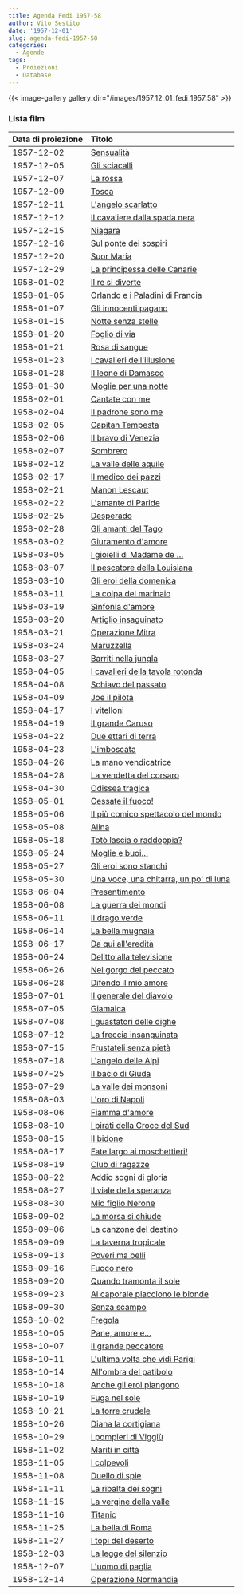 ```yaml
---
title: Agenda Fedi 1957-58
author: Vito Sestito
date: '1957-12-01'
slug: agenda-fedi-1957-58
categories:
  - Agende
tags:
  - Proiezioni
  - Database
---
```

{{< image-gallery gallery_dir="/images/1957_12_01_fedi_1957_58" >}}

### Lista film

|Data di proiezione |Titolo                                 |
|:------------------|:--------------------------------------|
|1957-12-02         |[Sensualità](https://www.imdb.com/title/tt0045138/)|
|1957-12-05         |[Gli sciacalli](https://www.imdb.com/title/tt0048313/)|
|1957-12-07         |[La rossa](https://www.imdb.com/title/tt0048566/)|
|1957-12-09         |[Tosca](https://www.imdb.com/title/tt0049864/)|
|1957-12-11         |[L'angelo scarlatto](https://www.imdb.com/title/tt0045126/)|
|1957-12-12         |[Il cavaliere dalla spada nera](https://www.imdb.com/title/tt0049062/)|
|1957-12-15         |[Niagara](https://www.imdb.com/title/tt0046126/)|
|1957-12-16         |[Sul ponte dei sospiri](https://www.imdb.com/title/tt0045207/)|
|1957-12-20         |[Suor Maria](https://www.imdb.com/title/tt0048676/)|
|1957-12-29         |[La principessa delle Canarie](https://www.imdb.com/title/tt0047367/)|
|1958-01-02         |[Il re si diverte](https://www.imdb.com/title/tt0034085/)|
|1958-01-05         |[Orlando e i Paladini di Francia](https://www.imdb.com/title/tt0049584/)|
|1958-01-07         |[Gli innocenti pagano](https://www.imdb.com/title/tt0043675/)|
|1958-01-15         |[Notte senza stelle](https://www.imdb.com/title/tt0043855/)|
|1958-01-20         |[Foglio di via](https://www.imdb.com/title/tt0046990/)|
|1958-01-21         |[Rosa di sangue](https://www.imdb.com/title/tt0031876/)|
|1958-01-23         |[I cavalieri dell'illusione](https://www.imdb.com/title/tt0319155/)|
|1958-01-28         |[Il leone di Damasco](https://www.imdb.com/title/tt0033825/)|
|1958-01-30         |[Moglie per una notte](https://www.imdb.com/title/tt0044913/)|
|1958-02-01         |[Cantate con me](https://www.imdb.com/title/tt0032300/)|
|1958-02-04         |[Il padrone sono me](https://www.imdb.com/title/tt0048464/)|
|1958-02-05         |[Capitan Tempesta](https://www.imdb.com/title/tt0033449/)|
|1958-02-06         |[Il bravo di Venezia](https://www.imdb.com/title/tt0033431/)|
|1958-02-07         |[Sombrero](https://www.imdb.com/title/tt0046344/)|
|1958-02-12         |[La valle delle aquile](https://www.imdb.com/title/tt0044178/)|
|1958-02-17         |[Il medico dei pazzi](https://www.imdb.com/title/tt0047224/)|
|1958-02-21         |[Manon Lescaut](https://www.imdb.com/title/tt0032756/)|
|1958-02-22         |[L'amante di Paride](https://www.imdb.com/title/tt0045499/)|
|1958-02-25         |[Desperado](https://www.imdb.com/title/tt0046905/)|
|1958-02-28         |[Gli amanti del Tago](https://www.imdb.com/title/tt0047818/)|
|1958-03-02         |[Giuramento d'amore](https://www.imdb.com/title/tt0048120/)|
|1958-03-05         |[I gioielli di Madame de …](https://www.imdb.com/title/tt0046022/)|
|1958-03-07         |[Il pescatore della Louisiana](https://www.imdb.com/title/tt0043053/)|
|1958-03-10         |[Gli eroi della domenica](https://www.imdb.com/title/tt0045734/)|
|1958-03-11         |[La colpa del marinaio](https://www.imdb.com/title/tt0045201/)|
|1958-03-19         |[Sinfonia d'amore](https://www.imdb.com/title/tt0047498/)|
|1958-03-20         |[Artiglio insaguinato](https://www.imdb.com/title/tt0043746/)|
|1958-03-21         |[Operazione Mitra](https://www.imdb.com/title/tt0043888/)|
|1958-03-24         |[Maruzzella](https://www.imdb.com/title/tt0049484/)|
|1958-03-27         |[Barriti nella jungla](https://www.imdb.com/title/tt0043352/)|
|1958-04-05         |[I cavalieri della tavola rotonda](https://www.imdb.com/title/tt0045966/)|
|1958-04-08         |[Schiavo del passato](https://www.imdb.com/title/tt0039556/)|
|1958-04-09         |[Joe il pilota](https://www.imdb.com/title/tt0035959/)|
|1958-04-17         |[I vitelloni](https://www.imdb.com/title/tt0046521/)|
|1958-04-19         |[Il grande Caruso](https://www.imdb.com/title/tt0043599/)|
|1958-04-22         |[Due ettari di terra](https://www.imdb.com/title/tt0045693/)|
|1958-04-23         |[L'imboscata](https://www.imdb.com/title/tt0041117/)|
|1958-04-26         |[La mano vendicatrice](https://www.imdb.com/title/tt0047411/)|
|1958-04-28         |[La vendetta del corsaro](https://www.imdb.com/title/tt0044182/)|
|1958-04-30         |[Odissea tragica](https://www.imdb.com/title/tt0040765/)|
|1958-05-01         |[Cessate il fuoco!](https://www.imdb.com/title/tt0045616/)|
|1958-05-06         |[Il più comico spettacolo del mondo](https://www.imdb.com/title/tt0046191/)|
|1958-05-08         |[Alina](https://www.imdb.com/title/tt0042190/)|
|1958-05-18         |[Totò lascia o raddoppia?](https://www.imdb.com/title/tt0049867/)|
|1958-05-24         |[Moglie e buoi…](https://www.imdb.com/title/tt0049514/)|
|1958-05-27         |[Gli eroi sono stanchi](https://www.imdb.com/title/tt0048187/)|
|1958-05-30         |[Una voce, una chitarra, un po' di luna](https://www.imdb.com/title/tt0164222/)|
|1958-06-04         |[Presentimento](https://www.imdb.com/title/tt0050857/)|
|1958-06-08         |[La guerra dei mondi](https://www.imdb.com/title/tt0046534/)|
|1958-06-11         |[Il drago verde](https://www.imdb.com/title/tt0045219/)|
|1958-06-14         |[La bella mugnaia](https://www.imdb.com/title/tt0047871/)|
|1958-06-17         |[Da qui all'eredità](https://www.imdb.com/title/tt0047968/)|
|1958-06-24         |[Delitto alla televisione](https://www.imdb.com/title/tt0045825/)|
|1958-06-26         |[Nel gorgo del peccato](https://www.imdb.com/title/tt0047274/)|
|1958-06-28         |[Difendo il mio amore](https://www.imdb.com/title/tt0049141/)|
|1958-07-01         |[Il generale del diavolo](https://www.imdb.com/title/tt0047572/)|
|1958-07-05         |[Giamaica](https://www.imdb.com/title/tt0045927/)|
|1958-07-08         |[I guastatori delle dighe](https://www.imdb.com/title/tt0046889/)|
|1958-07-12         |[La freccia insanguinata](https://www.imdb.com/title/tt0045518/)|
|1958-07-15         |[Frustateli senza pietà](https://www.imdb.com/title/tt0045653/)|
|1958-07-18         |[L'angelo delle Alpi](https://www.imdb.com/title/tt0050130/)|
|1958-07-25         |[Il bacio di Giuda](https://www.imdb.com/title/tt0046769/)|
|1958-07-29         |[La valle dei monsoni](https://www.imdb.com/title/tt0033159/)|
|1958-08-03         |[L'oro di Napoli](https://www.imdb.com/title/tt0047313/)|
|1958-08-06         |[Fiamma d'amore](https://www.imdb.com/title/tt0022395/)|
|1958-08-10         |[I pirati della Croce del Sud](https://www.imdb.com/title/tt0044729/)|
|1958-08-15         |[Il bidone](https://www.imdb.com/title/tt0047876/)|
|1958-08-17         |[Fate largo ai moschettieri!](https://www.imdb.com/title/tt0046461/)|
|1958-08-19         |[Club di ragazze](https://www.imdb.com/title/tt0050257/)|
|1958-08-22         |[Addio sogni di gloria](https://www.imdb.com/title/tt0047801/)|
|1958-08-27         |[Il viale della speranza](https://www.imdb.com/title/tt0046513/)|
|1958-08-30         |[Mio figlio Nerone](https://www.imdb.com/title/tt0049508/)|
|1958-09-02         |[La morsa si chiude](https://www.imdb.com/title/tt0047192/)|
|1958-09-06         |[La canzone del destino](https://www.imdb.com/title/tt0159337/)|
|1958-09-09         |[La taverna tropicale](https://www.imdb.com/title/tt0033688/)|
|1958-09-13         |[Poveri ma belli](https://www.imdb.com/title/tt0049634/)|
|1958-09-16         |[Fuoco nero](https://www.imdb.com/title/tt0043569/)|
|1958-09-20         |[Quando tramonta il sole](https://www.imdb.com/title/tt0048524/)|
|1958-09-23         |[Al caporale piacciono le bionde](https://www.imdb.com/title/tt0038243/)|
|1958-09-30         |[Senza scampo](https://www.imdb.com/title/tt0047424/)|
|1958-10-02         |[Fregola](https://www.imdb.com/title/tt0040371/)|
|1958-10-05         |[Pane, amore e…](https://www.imdb.com/title/tt0050817/)|
|1958-10-07         |[Il grande peccatore](https://www.imdb.com/title/tt0041430/)|
|1958-10-11         |[L'ultima volta che vidi Parigi](https://www.imdb.com/title/tt0047162/)|
|1958-10-14         |[All'ombra del patibolo](https://www.imdb.com/title/tt0048570/)|
|1958-10-18         |[Anche gli eroi piangono](https://www.imdb.com/title/tt0049640/)|
|1958-10-19         |[Fuga nel sole](https://www.imdb.com/title/tt0048100/)|
|1958-10-21         |[La torre crudele](https://www.imdb.com/title/tt0049109/)|
|1958-10-26         |[Diana la cortigiana](https://www.imdb.com/title/tt0049140/)|
|1958-10-29         |[I pompieri di Viggiù](https://www.imdb.com/title/tt0041758/)|
|1958-11-02         |[Mariti in città](https://www.imdb.com/title/tt0050690/)|
|1958-11-05         |[I colpevoli](https://www.imdb.com/title/tt0049085/)|
|1958-11-08         |[Duello di spie](https://www.imdb.com/title/tt0048588/)|
|1958-11-11         |[La ribalta dei sogni](https://www.imdb.com/title/tt0121665/)|
|1958-11-15         |[La vergine della valle](https://www.imdb.com/title/tt0048805/)|
|1958-11-16         |[Titanic](https://www.imdb.com/title/tt0046435/)|
|1958-11-25         |[La bella di Roma](https://www.imdb.com/title/tt0047870/)|
|1958-11-27         |[I topi del deserto](https://www.imdb.com/title/tt0045679/)|
|1958-12-03         |[La legge del silenzio](https://www.imdb.com/title/tt0041181/)|
|1958-12-07         |[L'uomo di paglia](https://www.imdb.com/title/tt0051142/)|
|1958-12-14         |[Operazione Normandia](https://www.imdb.com/title/tt0049117/)|
